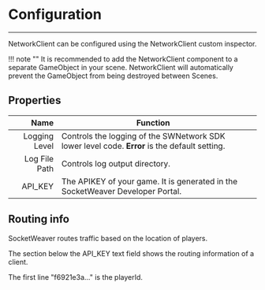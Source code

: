 # Configuration
___

NetworkClient can be configured using the NetworkClient custom inspector. 

!!! note ""
    It is recommended to add the NetworkClient component to a separate GameObject in your scene. NetworkClient will automatically prevent the GameObject from being destroyed between Scenes.

## Properties
|          Name | Function                                                                                  |   |
|--------------:|-------------------------------------------------------------------------------------------|---|
| Logging Level | Controls the logging of the SWNetwork SDK lower level code. **Error** is the default setting. |
| Log File Path | Controls log output directory.                                                            |   |
| API_KEY       | The APIKEY of your game. It is generated in the SocketWeaver Developer Portal.            |   |


## Routing info

SocketWeaver routes traffic based on the location of players.

The section below the API_KEY text field shows the routing information of a client.

The first line "f6921e3a..." is the playerId.

